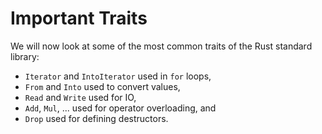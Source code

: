 # Important Traits

We will now look at some of the most common traits of the Rust standard library:

* `Iterator` and `IntoIterator` used in `for` loops,
* `From` and `Into` used to convert values,
* `Read` and `Write` used for IO,
* `Add`, `Mul`, ... used for operator overloading, and
* `Drop` used for defining destructors.
